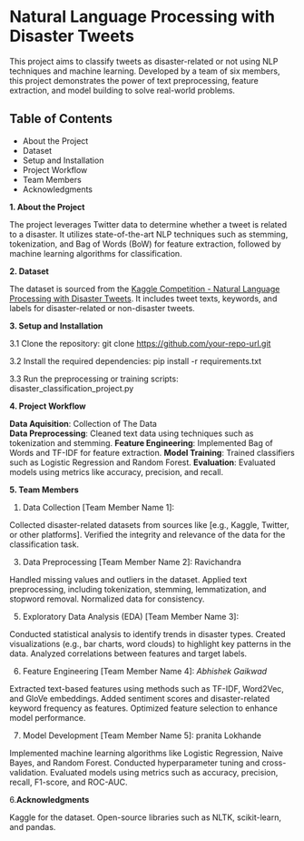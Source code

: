 # Natural Language Processing with Disaster Tweets

This project aims to classify tweets as disaster-related or not using NLP techniques and machine learning. Developed by a team of six members, this project demonstrates the power of text preprocessing, feature extraction, and model building to solve real-world problems.

## Table of Contents
- About the Project
- Dataset
- Setup and Installation
- Project Workflow
- Team Members
- Acknowledgments

**1. About the Project**

The project leverages Twitter data to determine whether a tweet is related to a disaster. It utilizes state-of-the-art NLP techniques such as stemming, tokenization, and Bag of Words (BoW) for feature extraction, followed by machine learning algorithms for classification.

**2. Dataset**

The dataset is sourced from the [Kaggle Competition - Natural Language Processing with Disaster Tweets](https://www.kaggle.com/competitions/nlp-getting-started). It includes tweet texts, keywords, and labels for disaster-related or non-disaster tweets.

**3. Setup and Installation**
   
3.1 Clone the repository:
   git clone https://github.com/your-repo-url.git


3.2 Install the required dependencies:
  pip install -r requirements.txt


3.3 Run the preprocessing or training scripts:
  disaster_classification_project.py



**4. Project Workflow**

**Data Aquisition**: Collection of The Data   
**Data Preprocessing**: Cleaned text data using techniques such as tokenization and stemming.
**Feature Engineering**: Implemented Bag of Words and TF-IDF for feature extraction.
**Model Training**: Trained classifiers such as Logistic Regression and Random Forest.
**Evaluation**: Evaluated models using metrics like accuracy, precision, and recall.


**5. Team Members**

1. Data Collection
[Team Member Name 1]:

Collected disaster-related datasets from sources like [e.g., Kaggle, Twitter, or other platforms].
Verified the integrity and relevance of the data for the classification task.

3. Data Preprocessing
[Team Member Name 2]: Ravichandra

Handled missing values and outliers in the dataset.
Applied text preprocessing, including tokenization, stemming, lemmatization, and stopword removal.
Normalized data for consistency.

5. Exploratory Data Analysis (EDA)
[Team Member Name 3]:

Conducted statistical analysis to identify trends in disaster types.
Created visualizations (e.g., bar charts, word clouds) to highlight key patterns in the data.
Analyzed correlations between features and target labels.


6. Feature Engineering
[Team Member Name 4]: _Abhishek Gaikwad_

Extracted text-based features using methods such as TF-IDF, Word2Vec, and GloVe embeddings.
Added sentiment scores and disaster-related keyword frequency as features.
Optimized feature selection to enhance model performance.


7. Model Development
[Team Member Name 5]: pranita Lokhande 

Implemented machine learning algorithms like Logistic Regression, Naive Bayes, and Random Forest.
Conducted hyperparameter tuning and cross-validation.
Evaluated models using metrics such as accuracy, precision, recall, F1-score, and ROC-AUC.


6.**Acknowledgments**

Kaggle for the dataset.
Open-source libraries such as NLTK, scikit-learn, and pandas.






